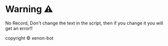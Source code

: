 # Warning ⚠️
No Record, Don't change the text in the script, then if you change it you will get an error!!






copyright ©️ xenon-bot
